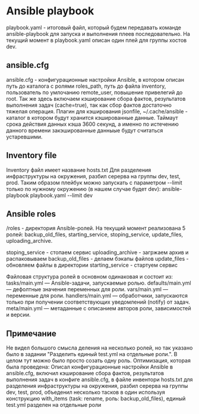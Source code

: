 Ansible playbook
=========

playbook.yaml - итоговый файл, который будем передавать команде ansible-playbook для запуска и выполнения плеев последовательно. На текущий момент в playbook.yaml описан один плей для группы хостов dev. 

ansible.cfg
------------

ansible.cfg - конфигурационные настройки Ansible, в котором описан путь до каталога с ролями roles_path, путь до файла inventory, пользователь по умлочанию remote_user, повышение привелегий до root. 
Так же здесь включаем кэширование сбора фактов, результатов выполнения задач (cache=true), так как сбор фактов достаточно тяжелая операция. Плагин для кэширования jsonfile, ~/.cache/ansible - каталог в котором будут хранится кэшированные данные. Таймаут срока действия данных кэша 3600 секунд, а именно по истечению данного времени закэшированные данныые будут считаться устаревшими.

Inventory file
--------------

Inventory файл имеет название hosts.txt
Для разделения инфраструктуры на окружения, разбил серерва на группы dev, test, prod.
Таким образом плейбук можно запускать с параметром --limit только по нужному окружению (в нашем случае будет dev):
ansible-playbook playbook.yaml --limit dev 

Ansible roles
------------

/roles - директория Ansible-ролей. На текущий момент реализована 5 ролей: backup_old_files, starting_service, stoping_service, update_files, uploading_archive. 

stoping_service - стопаем сервис
uploading_archive - загржаем архив и распаковываем
backup_old_files - делаем бэкапы файлов
update_files - обновляем файлы в директории
starting_service - стартуем сервис


Файловая структура ролей в основном одинаковая и состоит из:
tasks/main.yml — Ansible-задачи, запускаемые ролью. 
defaults/main.yml — дефолтные значения переменных для роли.
vars/main.yml — переменные для роли.
handlers/main.yml — обработчики, запускаются только при получении соответствующих уведомлений (notify) от задач.
meta/main.yml — метаданные с описанием авторов роли, зависимостей и версии.

Примечание
------------

Не видел большого смысла деления на несколько ролей, но так указано было в задании "Разделить единый test.yml на отдельные роли.". В целом тут можно было просто созать одну роль.
Оптимизация, которая была проведена: Описал конфигурационные настройки Ansible в ansible.cfg, включил кэширование сбора фактов, результатов выполнения задач в конфиге ansible.cfg, в файле инвентори hosts.txt для разделения инфраструктуры на окружения, разбил серерва на группы dev, test, prod, объеденил несколько тасков в один используя конструкцию with_items (task: rename, роль: backup_old_files), единый test.yml разделен на отдельные роли
